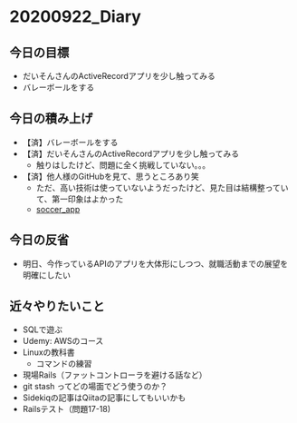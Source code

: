 # 20200922_Diary

## 今日の目標

- だいそんさんのActiveRecordアプリを少し触ってみる
- バレーボールをする

## 今日の積み上げ

- 【済】バレーボールをする
- 【済】だいそんさんのActiveRecordアプリを少し触ってみる
  - 触りはしたけど、問題に全く挑戦していない。。。
- 【済】他人様のGitHubを見て、思うところあり笑
  - ただ、高い技術は使っていないようだったけど、見た目は結構整っていて、第一印象はよかった
  - [soccer_app](https://github.com/Lesgtk/soccer_app)

## 今日の反省

- 明日、今作っているAPIのアプリを大体形にしつつ、就職活動までの展望を明確にしたい

## 近々やりたいこと

- SQLで遊ぶ
- Udemy: AWSのコース
- Linuxの教科書
  - コマンドの練習
- 現場Rails（ファットコントローラを避ける話など）
- git stash ってどの場面でどう使うのか？
- Sidekiqの記事はQiitaの記事にしてもいいかも
- Railsテスト（問題17-18)
